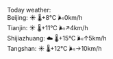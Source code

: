 Today weather:  
Beijing: ☀️ 🌡️+8°C 🌬️0km/h  
Tianjin: ☀️ 🌡️+11°C 🌬️↗4km/h  
Shijiazhuang: ☁️ 🌡️+15°C 🌬️↑5km/h  
Tangshan: ☀️ 🌡️+12°C 🌬️→10km/h  
